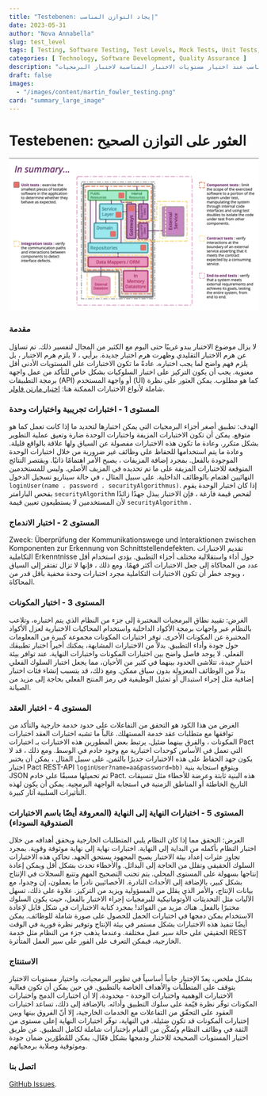 ```yaml
---
title: "Testebenen: إيجاد التوازن المناسب"
date: 2023-05-31
author: "Nova Annabella"
slug: test_level
tags: [ Testing, Software Testing, Test Levels, Mock Tests, Unit Tests, Integration Tests, Component Tests, Contract Tests, End-to-End Tests ]
categories: [ Technology, Software Development, Quality Assurance ]
description: "العثور على التوازن المناسب عند اختيار مستويات الاختبار المناسبة لاختبار البرمجيات"
draft: false
images:
  - "/images/content/martin_fowler_testing.png"
card: "summary_large_image"
---
```



# Testebenen: العثور على التوازن الصحيح

[![testebenen](/images/content/martin_fowler_testing.png)](https://martinfowler.com/articles/microservice-testing/)

### مقدمة

لا يزال موضوع الاختبار يبدو غريبًا حتى اليوم مع الكثير من المجال لتفسير ذلك. تم تساؤل عن هرم الاختبار التقليدي وظهرت هرم
اختبار جديدة. برأيي ، لا يلزم هرم الاختبار ، بل يلزم فهم واضح لما يجب اختباره. عادةً ما تكون الاختبارات على المستويات
الأدنى أقل معنوية. يجب أن يكون التركيز على اختبار السلوكيات بشكل خاص للتأكد من عمل واجهة برمجة التطبيقات (API) أو واجهة
المستخدم (UI) كما هو مطلوب. يمكن العثور على نظرة شاملة لأنواع الاختبارات الممكنة هنا: [اختبار مارتن
فاولر](https://martinfowler.com/articles/microservice-testing/).

### المستوى 1 - اختبارات تجريبية واختبارات وحدة

الهدف: تطبيق أصغر أجزاء البرمجيات التي يمكن اختبارها لتحديد ما إذا كانت تعمل كما هو متوقع. يمكن أن تكون الاختبارات
المزيفة واختبارات الوحدة ضارة وتعيق عملية التطوير بشكل متكرر. وعادة ما تكون هذه الاختبارات مفصولة عن السياق ولها علاقة
بالواقع قليلة. وعادة ما يتم استخدامها للحفاظ على وظائف غير ضرورية من خلال اختبارات الوحدة الموجودة بالفعل. بمجرد إضافة
المزيفات ، يصبح الأمر اهتمامًا ذاتيًا. ويقتصر النتائج المتوقعة للاختبارات المزيفة على ما تم تحديده في المزيف الأصلي.
وليس للمستخدمين النهائيين اهتمام بالوظائف الداخلية. على سبيل المثال ، في حالة سيناريو تسجيل الدخول `loginUser(name ،
password ، securityAlgorithmus)`. إذا كان اختبار الوحدة يقوم بفحص البارامتر `securityAlgorithm` لفحص قيمة فارغة ، فإن
الاختبار يبذل جهدًا زائدًا لأن المستخدمين لا يستطيعون تعيين قيمة `securityAlgorithm` .

### المستوى 2 - اختبار الاندماج

Zweck: Überprüfung der Kommunikationswege und Interaktionen zwischen Komponenten zur Erkennung von
Schnittstellendefekten. تقديم الاختبارات التكاملية Erkenntnisse حول أداء واستقلالية مختلف أجزاء التطبيق. يؤدي استخدام
أقل عدد من المحاكاة إلى جعل الاختبارات أكثر فهمًا. ومع ذلك ، فإنها لا تزال تفتقر إلى السياق ، ويوجد خطر أن تكون
الاختبارات التكاملية مجرد اختبارات وحدة مخفية بأقل قدر من المحاكاة.

### المستوى 3 - اختبار المكونات

الغرض: تقييد نطاق البرمجيات المختبرة إلى جزء من النظام الذي يتم اختباره، وتلاعب بالنظام عبر واجهات برمجة الأكواد
الداخلية واستخدام المحاكيات الاختبارية لعزل الأكواد المختبرة عن المكونات الأخرى. توفر اختبارات المكونات مجموعة كبيرة من
المعلومات حول جودة وأداء التطبيق. بدلاً من الاختبارات المشابهة، يمكنك أخيراً اختبار تطبيقك الفعلي. لا يوجد فاصل واضح بين
اختبارات المكونات واختبارات النهاية. عند توافر بيئة اختبار جيدة، تتلاشى الحدود بينهما في كثير من الأحيان، مما يجعل
اختبار السلوك الفعلي بدلاً من الوظائف المعزولة بدون سياق ممكن. ومع ذلك، قد يتسبب إنشاء فئات اختبار إضافية مثل إجراء
استبدال أو تمثيل الوظيفية في رمز المنتج الفعلي بحاجة إلى مزيد من الصيانة.

### المستوى 4 - اختبار العقد

الغرض من هذا الكود هو التحقق من التفاعلات على حدود خدمة خارجية والتأكد من توافقها مع متطلبات عقد خدمة المستهلك. غالباً
ما تشبه اختبارات العقد اختبارات المكونات ، والفرق بينهما ضئيل. يرتبط بعض المطورين هذه الاختبارات بـ اختبارات Pact التي
تعمل في الأساس كوحدات اختبارية مع وجود خادم في الوسط. ومع ذلك ، قد لا يكون جهد الحفاظ على هذه الاختبارات جديرًا بالثمن.
على سبيل المثال ، يمكن أن يختبر اختبار Pact REST-API `loginUser?name=aa&password=bb)` ويتوقع استجابة بنية JSON تم
تحميلها مسبقًا على خادم Pact. هذه البنية ثابتة وعرضة للأخطاء مثل تنسيقات التاريخ الخاطئة أو المناطق الزمنية في استجابة
الواجهة البرمجية. يمكن أن يكون لهذه التأثيرات السلبية آثار كبيرة.

### المستوى 5 - اختبارات النهاية إلى النهاية (المعروفة أيضًا باسم الاختبارات الصندوقية السوداء)

الغرض: التحقق مما إذا كان النظام يلبي المتطلبات الخارجية ويحقق أهدافه من خلال اختبار النظام بأكمله من البداية إلى
النهاية. اختبارات نهاية إلى نهاية موثوقة وقوية. بمجرد تجاوز عثرات إعداد بيئة الاختبار يصبح المجهود يستحق الجهد. تحاكي
هذه الاختبارات السلوك الحقيقي وتقلل من الحاجة إلى البدائل. والأخطاء تحدث بشكل أقل ويمكن إعادة إنتاجها بسهولة على المستوى
المحلي. يتم تجنب التصحيح المهم وتتبع السجلات في الإنتاج بشكل كبير، بالإضافة إلى الأحداث النادرة. الأخصائيين نادراً ما
يعملون، إن وجدوا، مع بيانات الإنتاج، والأمر الذي يقلل من المسؤولية ويزيد من التركيز. علاوة على ذلك، تسهل الآليات مثل
التحديثات الأوتوماتيكية للبرمجيات إجراء الاختبار بالفعل، حيث يكون السلوك مختبرًا بالفعل. هناك مزيد من الفوائد! بمجرد
كتابة الاختبارات في شكل قابل لإعادة الاستخدام يمكن دمجها في اختبارات الحمل للحصول على صورة شاملة للوظائف. يمكن أيضًا
تنفيذ هذه الاختبارات بشكل مستمر في بيئة الإنتاج وتوفير نظرة فورية في الوقت الحقيقي على حالة سير عمل مختلفة. وعندما يذهب
جزء من النظام مثل خدمة REST الخارجية، فيمكن التعرف على الفور على سير العمل المتأثرة.

### الاستنتاج

بشكل ملخص، يعدّ الإختبار جانباً أساسياً في تطوير البرمجيات، واختيار مستويات الاختبار يتوقف على المتطلّبات والأهداف
الخاصة بالتطبيق. في حين يمكن أن تكون فعالية الاختبارات الوهمية واختبارات الوحدة - محدودة، إلا أن اختبارات الدمج
واختبارات المكونات توفّر نظرة قيّمة على سلوك التطبيق وأدائه. بالإضافة إلى ذلك، تساعد اختبارات العقود على التحقّق من
التفاعلات مع الخدمات الخارجية، إلا أنّ الفروق بينها وبين إختبارات المكونات قد تكون ضئيلة. في النهاية، توفّر اختبارات
النهاية إعلى مستوى من الثقة في وظائف النظام وتُمكّن من القيام بإختبارات شاملة لكامل التطبيق. عن طريق اختيار المستويات
الصحيحة للاختبار ودمجها بشكل فعّال، يمكن للمُطوّرين ضمان جودة وموثوقية وصلابة برمجياتهم.

### اتصل بنا

[GitHub Issues](https://github.com/NovaAnnabella/the_unspoken/issues/new/choose).
